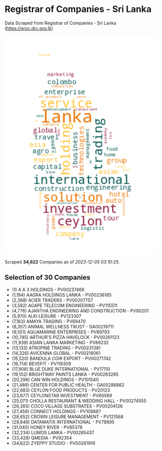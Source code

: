 # Registrar of Companies - Sri Lanka

Data Scraped from Registrar of Companies - Sri Lanka (https://eroc.drc.gov.lk)

![word-cloud](data/word_cloud.png)

Scraped **34,622** Companies as of *2023-12-05 03:10:25*.


## Selection of 30 Companies

* (1) A A 3 HOLDINGS - PV00237466
* (1,194) AAGRA HOLDINGS LANKA - PV00236185
* (2,388) ACIER TRADERS - PV00207757
* (3,582) AGAPE TELECOM ENGINEERING - PV115511
* (4,776) AJANTHA ENGINEERING AND CONSTRUCTION - PV90201
* (5,970) ALKI LEISURE - PV123307
* (7,163) AMAYA TRADING - PV69470
* (8,357) ANIMAL WELLNESS TRUST - GA00219711
* (9,551) AQUAMARINE ENTERPRISES - PV89793
* (10,745) ARTHUR'S PIZZA HAVELOCK - PV00261123
* (11,939) ASIAN LANKA MARKETING - PV89232
* (13,133) ATROPINE TRADING - PV00231381
* (14,326) AVICENNA GLOBAL - PV00218061
* (15,520) BANDULA COIR EXPORT - PV00271742
* (16,714) BEVEFIT - PV119309
* (17,908) BLUE DUKE INTERNATIONAL - PV17110
* (19,102) BRIGHTWAY PAINTS LANKA - PV00283285
* (20,296) CAN WIN HOLDINGS - PV101540
* (21,489) CENTER FOR PUBLIC HEALTH - GA00286862
* (22,683) CEYLON FOOD PRODUCTS - PV20123
* (23,877) CEYLONSTAR INVESTMENT - PV66569
* (25,071) CHOLLA RESTAURANT & WEDDING HALL - PV00274555
* (26,265) COCO VILLAGE SUBSTRATES - PV00204126
* (27,459) CONNECT HOLDINGS - PV108887
* (28,652) CROWN LEISURE MANAGEMENT - PV121568
* (29,846) DATAMATIX INTERNATIONAL - PV78695
* (31,040) HONEY RIVER - PV85378
* (32,234) LUMOS LANKA - PV00285437
* (33,428) QMEDIA - PV92354
* (34,622) ZYEPPY STUDIO - PV00261919